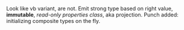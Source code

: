 Look like vb variant, are not.
Emit strong type based on right value, **immutable**, _read-only properties class_, aka projection.
Punch added: initializing composite types on the fly.

